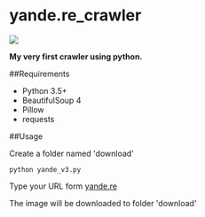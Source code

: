 # yande.re_crawler
![](https://img.shields.io/hexpm/l/plug.svg)

**My very first crawler using python.**

##Requirements

- Python 3.5+
- BeautifulSoup 4
- Pillow
- requests

##Usage

Create a folder named 'download'

`python yande_v3.py`

Type your URL form [yande.re](https://yande.re)

The image will be downloaded to folder 'download'

